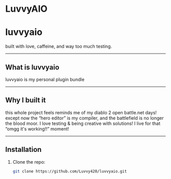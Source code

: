 # LuvvyAIO

# luvvyaio  
built with love, caffeine, and way too much testing.

---

## What is luvvyaio  
luvvyaio is my personal plugin bundle

---

## Why I built it  
this whole project feels reminds me of my diablo 2 open battle.net days! except now the “hero editor” is my compiler, and the battlefield is no longer the blood moor. I love testing & being creative with solutions!
I live for that “omgg it's working!!” moment! 

---

## Installation  
1. Clone the repo:  
   ```bash
   git clone https://github.com/Luvvy420/luvvyaio.git
